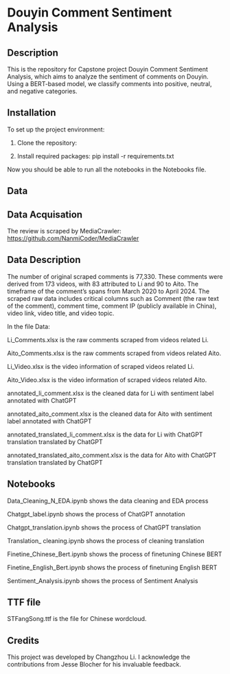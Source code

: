 # Douyin Comment Sentiment Analysis

## Description
This is the repository for Capstone project Douyin Comment Sentiment Analysis, which aims to analyze the sentiment of comments on Douyin. Using a BERT-based model, we classify comments into positive, neutral, and negative categories. 

## Installation
To set up the project environment:

1. Clone the repository:

2. Install required packages:
pip install -r requirements.txt

Now you should be able to run all the notebooks in the Notebooks file.

## Data

## Data Acquisation

The review is scraped by MediaCrawler: https://github.com/NanmiCoder/MediaCrawler

## Data Description 

The number of original scraped comments is 77,330. These comments were derived from 173 videos, with 83 attributed to Li and 90 to Aito. The timeframe of the comment’s spans from March 2020 to April 2024. The scraped raw data includes critical columns such as Comment (the raw text of the comment), comment time, comment IP (publicly available in China), video link, video title, and video topic.

In the file Data:

Li_Comments.xlsx is the raw comments scraped from videos related Li.

Aito_Comments.xlsx is the raw comments scraped from videos related Aito.

Li_Video.xlsx is the video information of scraped videos related Li.

Aito_Video.xlsx is the video information of scraped videos related Aito.

annotated_li_comment.xlsx is the cleaned data for Li with sentiment label annotated with ChatGPT

annotated_aito_comment.xlsx is the cleaned data for Aito with sentiment label annotated with ChatGPT

annotated_translated_li_comment.xlsx is the data for Li with ChatGPT translation translated by ChatGPT

annotated_translated_aito_comment.xlsx is the data for Aito with ChatGPT translation translated by ChatGPT

## Notebooks

Data_Cleaning_N_EDA.ipynb shows the data cleaning and EDA process

Chatgpt_label.ipynb shows the process of ChatGPT annotation 

Chatgpt_translation.ipynb shows the process of ChatGPT translation

Translation_ cleaning.ipynb shows the process of cleaning translation

Finetine_Chinese_Bert.ipynb shows the process of finetuning Chinese BERT

Finetine_English_Bert.ipynb shows the process of finetuning English BERT

Sentiment_Analysis.ipynb shows the process of Sentiment Analysis

## TTF file 
STFangSong.ttf is the file for Chinese wordcloud.

## Credits
This project was developed by Changzhou Li. I acknowledge the contributions from Jesse Blocher for his invaluable feedback.

